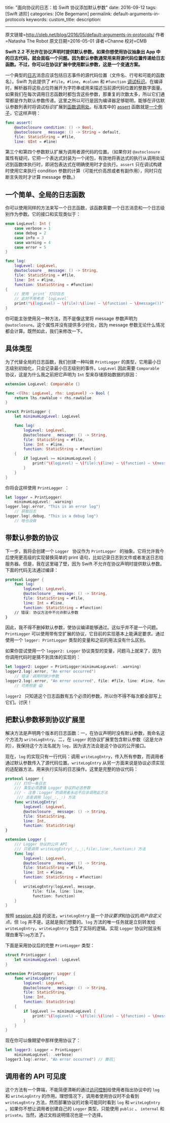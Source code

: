 title: "面向协议的日志：给 Swift 协议添加默认参数"
date: 2016-09-12
tags: [Swift 进阶]
categories: [Ole Begemann]
permalink: default-arguments-in-protocols
keywords: 
custom_title: 
description: 

---
原文链接=http://oleb.net/blog/2016/05/default-arguments-in-protocols/
作者=Natasha The Robot 
原文日期=2016-05-01
译者=Channe
校对=CMB

<!--此处开始正文-->

**Swift 2.2 不允许在协议声明时提供默认参数。如果你想使用协议抽象出 App 中的日志代码，就会面临一个问题。因为默认参数通常用来将源代码位置传递给日志函数。不过，你可以在协议扩展中使用默认参数，这是一个变通方案。**

一个典型的[日志](https://en.wikipedia.org/wiki/Logfile)消息应该包括日志事件的源代码位置（文件名、行号和可能的函数名）。Swift 为此提供了 `#file`，`#line`，`#column` 和 `#function` [调试标识](https://developer.apple.com/library/ios/documentation/Swift/Conceptual/Swift_Programming_Language/Expressions.html#//apple_ref/doc/uid/TP40014097-CH32-ID390)。在编译时，解析器将这些占位符展开为字符串或用来描述当前源代码位置的整数字面量。如果我们在每次调用日志函数时都包含这些参数，那重复的次数太多，所以它们通常都是作为默认参数传递。这里之所以可行是因为编译器足够聪明，能够在评估默认参数列表时将调试标识扩展到[函数调用处](https://en.wikipedia.org/wiki/Call_site)。标准库中的 [assert](http://swiftdoc.org/v2.2/func/assert/#func-assert_-bool_-string-file_-staticstring-line_-uint) 函数就是[一个例子](https://developer.apple.com/swift/blog/?id=15)，它这样声明：

```swift
func assert(
    @autoclosure condition: () -> Bool,
    @autoclosure _ message: () -> String = default,
    file: StaticString = #file,
    line: UInt = #line)
```

第三个和第四个参数默认扩展为调用者源代码的位置。（如果你对 `@autoclosure` 属性有疑问，它把一个表达式封装为一个闭包，有效地将表达式的执行从调用处延迟到函数体执行时，即闭包表达式在明确使用时才会执行。`assert` 只在调试构建时使用它来执行 condition 参数的计算（可能代价高昂或者有副作用），同时只在断言失败时才计算 message 参数。）

<!--more-->

## 一个简单、全局的日志函数

你可以使用同样的方法来写一个日志函数，该函数需要一个日志消息和一个日志级别作为参数。它的接口和实现类似于：

```swift
enum LogLevel: Int {
    case verbose = 1
    case debug = 2
    case info = 3
    case warning = 4
    case error = 5
}

func log(
    logLevel: LogLevel,
    @autoclosure _ message: () -> String,
    file: StaticString = #file,
    line: Int = #line,
    function: StaticString = #function)
{
    // 使用 `print` 打印日志
    // 此时不用考虑 `logLevel`
    print("\(logLevel) – \(file):\(line) – \(function) – \(message())")
}
```

你可能主张使用另一种方法，而不是像这里将 message 参数声明为 `@autoclosure`。这个属性并没有提供多少好处，因为 message 参数无论什么情况都会计算。既然如此，我们来修改一下。

## 具体类型

为了代替全局的日志函数，我们创建一种叫做 `PrintLogger` 的类型，它用最小日志级别初始化，只会记录最小日志级别的事件。`LogLevel` 因此需要 `Comparable` 协议，这是为什么我之前把它声明为 `Int` 型来存储原始数据的原因：

```swift
extension LogLevel: Comparable {}

func <(lhs: LogLevel, rhs: LogLevel) -> Bool {
    return lhs.rawValue < rhs.rawValue
}

struct PrintLogger {
    let minimumLogLevel: LogLevel

    func log(
        logLevel: LogLevel,
        @autoclosure _ message: () -> String,
        file: StaticString = #file,
        line: Int = #line,
        function: StaticString = #function)
    {
        if logLevel >= minimumLogLevel {
            print("\(logLevel) – \(file):\(line) – \(function) – \(message())")
        }
    }
}
```

你将会这样使用 `PrintLogger `：

```swift
let logger = PrintLogger(
    minimumLogLevel: .warning)
logger.log(.error, "This is an error log")
    // 获取日志
logger.log(.debug, "This is a debug log")
    // 啥也没做
```

## 带默认参数的协议

下一步，我将会创建一个 `Logger ` 协议作为 `PrintLogger ` 的抽象。它将允许我今后使用更高级的实现替换简单的 print 语句，比如记录日志到文件或者发送日志给服务器。但是，我在这里碰了壁，因为 Swift 不允许在协议声明时提供默认参数。下面的代码无法通过编译：

```swift
protocol Logger {
    func log(
        logLevel: LogLevel,
        @autoclosure _ message: () -> String,
        file: StaticString = #file,
        line: Int = #line,
        function: StaticString = #function)
    // 错误: 协议方法中不允许默认参数
}
```

因此，我不得不删掉默认参数，使协议编译能够通过。这似乎并不是一个问题。`PrintLogger` 可以使用带有空扩展的协议，它目前的实现基本上能满足要求。通过使用一个 `logger: PrintLogger` 类型的变量和之前的用法没有什么区别。

如果你尝试使用一个 `logger2: Logger` 协议类型的变量，问题马上就来了，因为你调用代码时是猜不到具体的实现的：

```swift
let logger2: Logger = PrintLogger(minimumLogLevel: .warning)
logger2.log(.error, "An error occurred")
    // 错误：调用时缺少参数
logger2.log(.error, "An error occurred", file: #file, line: #line, function: #function)
    // 可用但是 😱
```

`logger2 ` 只知道这个日志函数有五个必须的参数，所以你不得不每次都全部写上它们。讨厌！

## 把默认参数移到协议扩展里

解决方法是声明两个版本的日志函数：一，在协议声明时没有默认参数，我命名这个方法为 `writeLogEntry`。二，在 `Logger` 的协议扩展里包含默认参数（这是允许的），我保持这个方法名就为 `log`，因为该方法会是这个协议的公开接口。

现在，`log` 的实现只有一行代码：调用 `writeLogEntry`，传入所有参数，而调用者通过默认参数传入了源代码位置。`writeLogEntry` 从另一方面来说是协议必须实现的适配器方法，用来执行实际的日志操作。这里是完整的协议代码：

```swift
protocol Logger {
    /// 打印一条日志
    /// 类型必须遵循 Logger 协议的必选参数
    /// - 注意：Logger 的调用者永远不应该调用此方法
     /// 总是调用 log(_:,_:) 方法
    func writeLogEntry(
        logLevel: LogLevel,
        @autoclosure _ message: () -> String,
        file: StaticString,
        line: Int,
        function: StaticString)
}

extension Logger {
    /// Logger 协议的公开 API
    /// 只是调用 writeLogEntry(_:,_:,file:,line:,function:) 方法
    func log(
        logLevel: LogLevel,
        @autoclosure _ message: () -> String,
        file: StaticString = #file,
        line: Int = #line,
        function: StaticString = #function)
    {
        writeLogEntry(logLevel, message,
            file: file, line: line,
            function: function)
    }
}
```

按照 [session 408](https://developer.apple.com/videos/play/wwdc2015/408/) 的说法，`writeLogEntry` 是一个*协议要求*和协议的*用户自定义点*，但 `log` 并不是。这就是我们想要的。`log` 方法的唯一任务就是立刻转发给 `writeLogEntry`，`writeLogEntry` 包含了实际的逻辑。实现 `Logger` 协议时就没有理由重写`log`方法了。

下面是采用协议后的完整 `PrintLogger` 类型：

```swift
struct PrintLogger {
    let minimumLogLevel: LogLevel
}

extension PrintLogger: Logger {
    func writeLogEntry(
        logLevel: LogLevel,
        @autoclosure _ message: () -> String,
        file: StaticString,
        line: Int,
        function: StaticString)
    {
        if logLevel >= minimumLogLevel {
            print("\(logLevel) – \(file):\(line) – \(function) – \(message())")
        }
    }
}
```

现在你可以像期望中那样使用协议了：

```swift
let logger3: Logger = PrintLogger(
    minimumLogLevel: .verbose)
logger3.log(.error, "An error occurred") // 撒花🎉
```

## 调用者的 API 可见度

这个方法有一个弊端，不能简便清晰的通过[访问控制](https://developer.apple.com/library/ios/documentation/Swift/Conceptual/Swift_Programming_Language/AccessControl.html)给使用者指出协议中的 `log` 和 `writeLogEntry` 的作用。理想情况下，调用者使用协议时不会看到 `writeLogEntry` 方法，然而部署协议的对象可能同时看到 `log` 和 `writeLogEntry` 。如果你不想让调用者创建自己的 `Logger` 类型，只能使用 `public` 、 `internal` 和 `private`。当然，通过文档说明情况也是一个选择。
